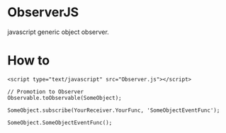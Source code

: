 # ObserverJS
javascript generic object observer.  
  
  
# How to  
  
    <script type="text/javascript" src="Observer.js"></script>
    
    // Promotion to Observer
    Observable.toObservable(SomeObject);
    
    SomeObject.subscribe(YourReceiver.YourFunc, 'SomeObjectEventFunc');
    
    SomeObject.SomeObjectEventFunc();

